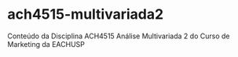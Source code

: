 # ach4515-multivariada2

Conteúdo da Disciplina ACH4515 Análise Multivariada 2 do Curso de Marketing da EACHUSP
